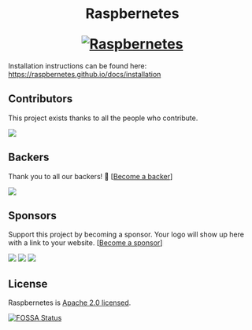 <h1 align="center">
  <p align="center">Raspbernetes</p>
  <a href="https://raspbernetes.github.io/docs/"><img src="https://raspbernetes.github.io/img/logo.svg" alt="Raspbernetes"></a>
</h1>

Installation instructions can be found here: https://raspbernetes.github.io/docs/installation

## Contributors

This project exists thanks to all the people who contribute.

<a href="https://github.com/raspbernetes/k8s-cluster-installation/graphs/contributors"><img src="https://opencollective.com/raspbernetes/contributors.svg?width=890&button=false" /></a>

## Backers

Thank you to all our backers! 🙏 [[Become a backer](https://opencollective.com/raspbernetes#backer)]

<a href="https://opencollective.com/raspbernetes#backers" target="_blank"><img src="https://opencollective.com/raspbernetes/backers.svg"></a>

## Sponsors

Support this project by becoming a sponsor. Your logo will show up here with a link to your website. [[Become a sponsor](https://opencollective.com/raspbernetes#sponsor)]

<a href="https://opencollective.com/raspbernetes/sponsor/0/website" target="_blank"><img src="https://opencollective.com/raspbernetes/sponsor/0/avatar.svg"></a> <a href="https://opencollective.com/raspbernetes/sponsor/1/website" target="_blank"><img src="https://opencollective.com/raspbernetes/sponsor/1/avatar.svg"></a>
<a href="https://app.fossa.com/projects/git%2Bgithub.com%2Fraspbernetes%2Fk8s-cluster-installation?ref=badge_shield" alt="FOSSA Status"><img src="https://app.fossa.com/api/projects/git%2Bgithub.com%2Fraspbernetes%2Fk8s-cluster-installation.svg?type=shield"/></a>


## License

Raspbernetes is [Apache 2.0 licensed](./LICENSE).


[![FOSSA Status](https://app.fossa.com/api/projects/git%2Bgithub.com%2Fraspbernetes%2Fk8s-cluster-installation.svg?type=large)](https://app.fossa.com/projects/git%2Bgithub.com%2Fraspbernetes%2Fk8s-cluster-installation?ref=badge_large)